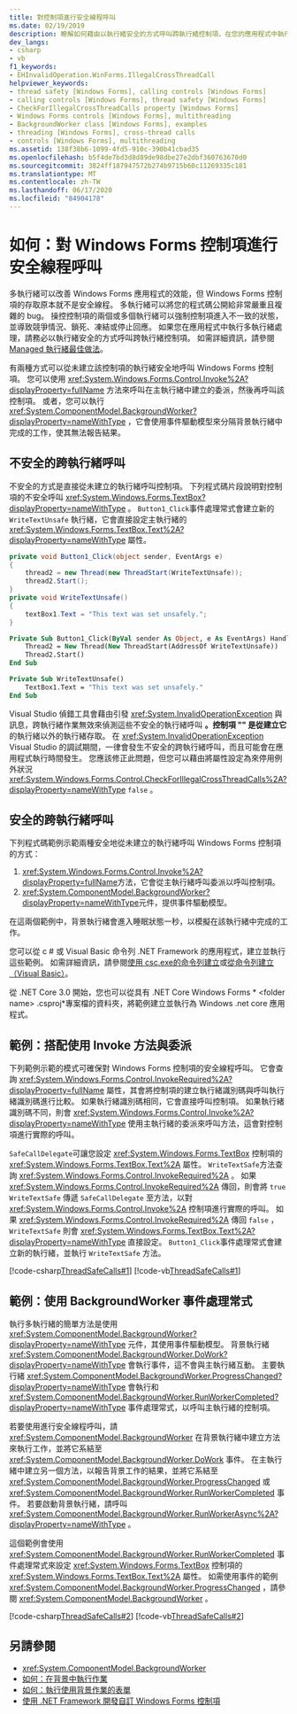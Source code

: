 ```yaml
---
title: 對控制項進行安全線程呼叫
ms.date: 02/19/2019
description: 瞭解如何藉由以執行緒安全的方式呼叫跨執行緒控制項，在您的應用程式中執行多執行緒。
dev_langs:
- csharp
- vb
f1_keywords:
- EHInvalidOperation.WinForms.IllegalCrossThreadCall
helpviewer_keywords:
- thread safety [Windows Forms], calling controls [Windows Forms]
- calling controls [Windows Forms], thread safety [Windows Forms]
- CheckForIllegalCrossThreadCalls property [Windows Forms]
- Windows Forms controls [Windows Forms], multithreading
- BackgroundWorker class [Windows Forms], examples
- threading [Windows Forms], cross-thread calls
- controls [Windows Forms], multithreading
ms.assetid: 138f38b6-1099-4fd5-910c-390b41cbad35
ms.openlocfilehash: b5f4de7bd3d8d89de98dbe27e2dbf360763670d0
ms.sourcegitcommit: 3824ff187947572b274b9715b60c11269335c181
ms.translationtype: MT
ms.contentlocale: zh-TW
ms.lasthandoff: 06/17/2020
ms.locfileid: "84904178"
---
```

# <a name="how-to-make-thread-safe-calls-to-windows-forms-controls"></a>如何：對 Windows Forms 控制項進行安全線程呼叫

多執行緒可以改善 Windows Forms 應用程式的效能，但 Windows Forms 控制項的存取原本就不是安全線程。 多執行緒可以將您的程式碼公開給非常嚴重且複雜的 bug。 操控控制項的兩個或多個執行緒可以強制控制項進入不一致的狀態，並導致競爭情況、鎖死、凍結或停止回應。 如果您在應用程式中執行多執行緒處理，請務必以執行緒安全的方式呼叫跨執行緒控制項。 如需詳細資訊，請參閱[Managed 執行緒最佳做法](../../../standard/threading/managed-threading-best-practices.md)。

有兩種方式可以從未建立該控制項的執行緒安全地呼叫 Windows Forms 控制項。 您可以使用 <xref:System.Windows.Forms.Control.Invoke%2A?displayProperty=fullName> 方法來呼叫在主執行緒中建立的委派，然後再呼叫該控制項。 或者，您可以執行 <xref:System.ComponentModel.BackgroundWorker?displayProperty=nameWithType> ，它會使用事件驅動模型來分隔背景執行緒中完成的工作，使其無法報告結果。

## <a name="unsafe-cross-thread-calls"></a>不安全的跨執行緒呼叫

不安全的方式是直接從未建立的執行緒呼叫控制項。 下列程式碼片段說明對控制項的不安全呼叫 <xref:System.Windows.Forms.TextBox?displayProperty=nameWithType> 。 `Button1_Click`事件處理常式會建立新的 `WriteTextUnsafe` 執行緒，它會直接設定主執行緒的 <xref:System.Windows.Forms.TextBox.Text%2A?displayProperty=nameWithType> 屬性。

```csharp
private void Button1_Click(object sender, EventArgs e)
{
    thread2 = new Thread(new ThreadStart(WriteTextUnsafe));
    thread2.Start();
}
private void WriteTextUnsafe()
{
    textBox1.Text = "This text was set unsafely.";
}
```

```vb
Private Sub Button1_Click(ByVal sender As Object, e As EventArgs) Handles Button1.Click
    Thread2 = New Thread(New ThreadStart(AddressOf WriteTextUnsafe))
    Thread2.Start()
End Sub

Private Sub WriteTextUnsafe()
    TextBox1.Text = "This text was set unsafely."
End Sub
```

Visual Studio 偵錯工具會藉由引發 <xref:System.InvalidOperationException> 與訊息，跨執行緒作業無效來偵測這些不安全的執行緒呼叫 **。控制項 "" 是從建立它**的執行緒以外的執行緒存取。 在 <xref:System.InvalidOperationException> Visual Studio 的調試期間，一律會發生不安全的跨執行緒呼叫，而且可能會在應用程式執行時間發生。 您應該修正此問題，但您可以藉由將屬性設定為來停用例外狀況 <xref:System.Windows.Forms.Control.CheckForIllegalCrossThreadCalls%2A?displayProperty=nameWithType> `false` 。

## <a name="safe-cross-thread-calls"></a>安全的跨執行緒呼叫

下列程式碼範例示範兩種安全地從未建立的執行緒呼叫 Windows Forms 控制項的方式：

1. <xref:System.Windows.Forms.Control.Invoke%2A?displayProperty=fullName>方法，它會從主執行緒呼叫委派以呼叫控制項。
2. <xref:System.ComponentModel.BackgroundWorker?displayProperty=nameWithType>元件，提供事件驅動模型。

在這兩個範例中，背景執行緒會進入睡眠狀態一秒，以模擬在該執行緒中完成的工作。

您可以從 c # 或 Visual Basic 命令列 .NET Framework 的應用程式，建立並執行這些範例。 如需詳細資訊，請參閱[使用 csc.exe的命令列建立](../../../csharp/language-reference/compiler-options/command-line-building-with-csc-exe.md)或[從命令列建立（Visual Basic）](../../../visual-basic/reference/command-line-compiler/building-from-the-command-line.md)。

從 .NET Core 3.0 開始，您也可以從具有 .NET Core Windows Forms * \<folder name> .csproj*專案檔的資料夾，將範例建立並執行為 Windows .net core 應用程式。

## <a name="example-use-the-invoke-method-with-a-delegate"></a>範例：搭配使用 Invoke 方法與委派

下列範例示範的模式可確保對 Windows Forms 控制項的安全線程呼叫。 它會查詢 <xref:System.Windows.Forms.Control.InvokeRequired%2A?displayProperty=fullName> 屬性，其會將控制項的建立執行緒識別碼與呼叫執行緒識別碼進行比較。 如果執行緒識別碼相同，它會直接呼叫控制項。 如果執行緒識別碼不同，則會 <xref:System.Windows.Forms.Control.Invoke%2A?displayProperty=nameWithType> 使用主執行緒的委派來呼叫方法，這會對控制項進行實際的呼叫。

`SafeCallDelegate`可讓您設定 <xref:System.Windows.Forms.TextBox> 控制項的 <xref:System.Windows.Forms.TextBox.Text%2A> 屬性。 `WriteTextSafe`方法查詢 <xref:System.Windows.Forms.Control.InvokeRequired%2A> 。 如果 <xref:System.Windows.Forms.Control.InvokeRequired%2A> 傳回，則會將 `true` `WriteTextSafe` 傳遞 `SafeCallDelegate` 至方法，以對 <xref:System.Windows.Forms.Control.Invoke%2A> 控制項進行實際的呼叫。 如果 <xref:System.Windows.Forms.Control.InvokeRequired%2A> 傳回 `false` ， `WriteTextSafe` 則會 <xref:System.Windows.Forms.TextBox.Text%2A?displayProperty=nameWithType> 直接設定。 `Button1_Click`事件處理常式會建立新的執行緒，並執行 `WriteTextSafe` 方法。

 [!code-csharp[ThreadSafeCalls#1](~/samples/snippets/winforms/thread-safe/example1/cs/Form1.cs)]
 [!code-vb[ThreadSafeCalls#1](~/samples/snippets/winforms/thread-safe/example1/vb/Form1.vb)]  

## <a name="example-use-a-backgroundworker-event-handler"></a>範例：使用 BackgroundWorker 事件處理常式

執行多執行緒的簡單方法是使用 <xref:System.ComponentModel.BackgroundWorker?displayProperty=nameWithType> 元件，其使用事件驅動模型。 背景執行緒 <xref:System.ComponentModel.BackgroundWorker.DoWork?displayProperty=nameWithType> 會執行事件，這不會與主執行緒互動。 主要執行緒 <xref:System.ComponentModel.BackgroundWorker.ProgressChanged?displayProperty=nameWithType> 會執行和 <xref:System.ComponentModel.BackgroundWorker.RunWorkerCompleted?displayProperty=nameWithType> 事件處理常式，以呼叫主執行緒的控制項。

若要使用進行安全線程呼叫，請 <xref:System.ComponentModel.BackgroundWorker> 在背景執行緒中建立方法來執行工作，並將它系結至 <xref:System.ComponentModel.BackgroundWorker.DoWork> 事件。 在主執行緒中建立另一個方法，以報告背景工作的結果，並將它系結至 <xref:System.ComponentModel.BackgroundWorker.ProgressChanged> 或 <xref:System.ComponentModel.BackgroundWorker.RunWorkerCompleted> 事件。 若要啟動背景執行緒，請呼叫 <xref:System.ComponentModel.BackgroundWorker.RunWorkerAsync%2A?displayProperty=nameWithType> 。

這個範例會使用 <xref:System.ComponentModel.BackgroundWorker.RunWorkerCompleted> 事件處理常式來設定 <xref:System.Windows.Forms.TextBox> 控制項的 <xref:System.Windows.Forms.TextBox.Text%2A> 屬性。 如需使用事件的範例 <xref:System.ComponentModel.BackgroundWorker.ProgressChanged> ，請參閱 <xref:System.ComponentModel.BackgroundWorker> 。

 [!code-csharp[ThreadSafeCalls#2](~/samples/snippets/winforms/thread-safe/example2/cs/Form1.cs)]
 [!code-vb[ThreadSafeCalls#2](~/samples/snippets/winforms/thread-safe/example2/vb/Form1.vb)]  

## <a name="see-also"></a>另請參閱

- <xref:System.ComponentModel.BackgroundWorker>
- [如何：在背景中執行作業](how-to-run-an-operation-in-the-background.md)
- [如何：執行使用背景作業的表單](how-to-implement-a-form-that-uses-a-background-operation.md)
- [使用 .NET Framework 開發自訂 Windows Forms 控制項](developing-custom-windows-forms-controls.md)
